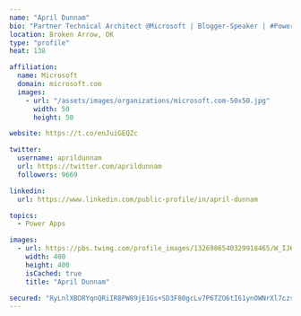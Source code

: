 ```yaml
---
name: "April Dunnam"
bio: "Partner Technical Architect @Microsoft | Blogger-Speaker | #PowerApps, #PowerAutomate, #Office365, #SharePoint | #WIT | #Karaoke Queen"
location: Broken Arrow, OK
type: "profile"
heat: 138

affiliation:
  name: Microsoft
  domain: microsoft.com
  images:
    - url: "/assets/images/organizations/microsoft.com-50x50.jpg"
      width: 50
      height: 50

website: https://t.co/enJuiGEQZc

twitter:
  username: aprildunnam
  url: https://twitter.com/aprildunnam
  followers: 9669

linkedin:
  url: https://www.linkedin.com/public-profile/in/april-dunnam

topics:
  - Power Apps

images:
  - url: https://pbs.twimg.com/profile_images/1326986540329918465/W_IJ6Ih2_400x400.jpg
    width: 400
    height: 400
    isCached: true
    title: "April Dunnam"

secured: "RyLnlXBDRYqnQRiIR8PW89jE1Gs+SD3F80gcLv7P6TZO6tI61ynOWNrXl7czsglPT0jcAEYw0yMvEc8MS712vnWowRE6PbdVWrAQi3pajupWaxYKgGIpCW9ZdD5O13vix08GOX9caBXS6JCTHj6GWXEUDsVhDZwEF/D9xgtuC+2bDMinGg4q4IVtvKMZGBF/+wS9/AJK0576BcQQM91YOpJeDgqxJZ3PcxkglcD4SFa++SFZzaKThG0vWNzI44ByWeMjIh6L03U7nKfsU2HNL5jTgMCOQeLpEA3kEpfCj7Cal2GsATiXvpTaJdcFT4ecHEwV4D6/2abIOyFRR+IbjbaFamRjH7sX5VO8HVeXSZowlEbzGIPf6woSUNHe89DutgGaG4WLY/w0MzTVyb9JKFbGUprqy/9lbmGdxlC0J2I=;G8Ae/ngnUQeoHWFNSdK3/Q=="
---
```


